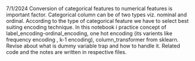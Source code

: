 7/1/2024 Conversion of categorical features to numerical features is important factor. Categorical column can be of two types viz. nominal and ordinal. According to the type of categorical feature we have to select best suiting encoding technique. In this notebook i practice concept of label_encoding-ordinal_encoding, one hot encoding (its varients like frequency encoding , k-1 encoding), column_transformer from sklearn. Revise about what is dummy variable trap and how to handle it. Related code and the notes are written in respective files.